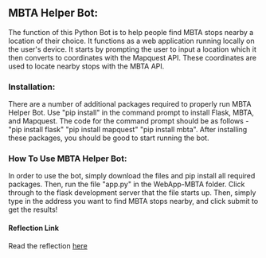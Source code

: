<h2>MBTA Helper Bot:</h2>

The function of this Python Bot is to help people find MBTA stops nearby a location of their choice. It functions as a web application running locally on the user's device. It starts by prompting the user to input a location which it then converts to coordinates with the Mapquest API. These coordinates are used to locate nearby stops with the MBTA API.

<h3>Installation:</h3>

There are a number of additional packages required to properly run MBTA Helper Bot. Use "pip install" in the command prompt to install Flask, MBTA, and Mapquest. The code for the command prompt should be as follows - "pip install flask" "pip install mapquest" "pip install mbta". After installing these packages, you should be good to start running the bot.

<h3>How To Use MBTA Helper Bot:</h3>

In order to use the bot, simply download the files and pip install all required packages. Then, run the file "app.py" in the WebApp-MBTA folder. Click through to the flask development server that the file starts up. Then, simply type in the address you want to find MBTA stops nearby, and click submit to get the results!

<h4>Reflection Link</h4>

Read the reflection [here](https://github.com/asillis1/WebApp-MBTA/blob/master/reflection.md)
